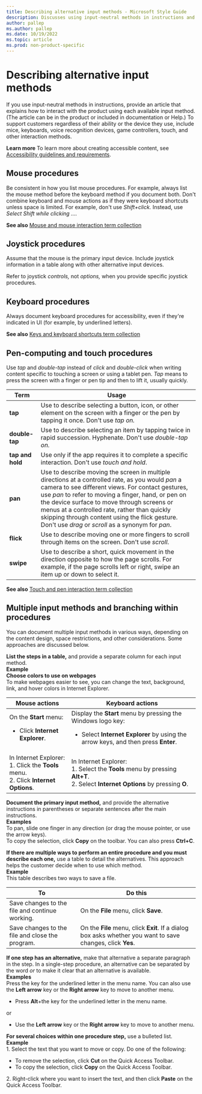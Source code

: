 ```yaml
---
title: Describing alternative input methods - Microsoft Style Guide
description: Discusses using input-neutral methods in instructions and providing an article that explains how to interact with the product using each available input method.
author: pallep
ms.author: pallep
ms.date: 10/19/2022
ms.topic: article
ms.prod: non-product-specific
---
```


# Describing alternative input methods

If you use input-neutral methods in instructions, provide an article
that explains how to interact with the product using each available
input method. (The article can be in the product or included in
documentation or Help.) To support customers regardless of their
ability or the device they use, include mice, keyboards, voice
recognition devices, game controllers, touch, and other interaction
methods.

**Learn more** To learn more about creating accessible content, see [Accessibility guidelines and requirements](~/accessibility/accessibility-guidelines-requirements.md).

## Mouse procedures

Be consistent in how you list mouse procedures. For example,
always list the mouse method before the keyboard method if
you document both. Don't combine keyboard and
mouse actions as if they were keyboard shortcuts unless space is
limited. For example, don't use *Shift+click.* Instead, use *Select Shift while clicking ….*

**See also** [Mouse and mouse interaction term collection](~/a-z-word-list-term-collections/term-collections/mouse-mouse-interaction-terms.md)

## Joystick procedures

Assume that the mouse is the primary input device. Include joystick
information in a table along with other alternative input devices. 

Refer to joystick *controls,* not *options,* when you provide specific joystick procedures.

## Keyboard procedures

Always document keyboard procedures for accessibility, even if they're indicated in UI (for example, by underlined letters).

**See also** [Keys and keyboard shortcuts term collection](~/a-z-word-list-term-collections/term-collections/keys-keyboard-shortcuts.md) 

## Pen-computing and touch procedures

Use *tap* and *double-tap* instead of *click* and *double-click* when writing content specific to touching a screen or using a tablet pen. *Tap* means to press the screen with a finger or pen tip and then to lift it, usually quickly.

| **Term** | **Usage** |
|---|---|
| **tap** | Use to describe selecting a button, icon, or other element on the screen with a finger or the pen by tapping it once. Don't use <em>tap on.</em> |
| **double-tap** | Use to describe selecting an item by tapping twice in rapid succession. Hyphenate. Don't use <em>double-tap on.</em> |
| **tap and hold** | Use only if the app requires it to complete a specific interaction. Don't use <em>touch and hold</em>. |
| **pan** | Use to describe moving the screen in multiple directions at a controlled rate, as you would <em>pan</em> a camera to see different views. For contact gestures, use <em>pan</em> to refer to moving a finger, hand, or pen on the device surface to move through screens or menus at a controlled rate, rather than quickly skipping through content using the flick gesture. Don't use <em>drag</em> or <em>scroll</em> as a synonym for <em>pan</em>. |
| **flick** | Use to describe moving one or more fingers to scroll through items on the screen. Don't use <em>scroll</em>. |
| **swipe** | Use to describe a short, quick movement in the direction opposite to how the page scrolls. For example, if the page scrolls left or right, swipe an item up or down to select it.  |

**See also** [Touch and pen interaction term collection](~/a-z-word-list-term-collections/term-collections/touch-pen-interaction-terms.md)

## Multiple input methods and branching within procedures

You can document multiple input methods in various
ways, depending on the content design, space restrictions, and
other considerations. Some approaches are discussed below. 

**List the steps in a table,** and provide a separate column for each input method.<br />
**Example**  
**Choose colors to use on webpages**  
To make webpages easier to see, you can change the text, background, link, and hover colors in Internet Explorer.

| **Mouse actions** | **Keyboard actions** |
|---|---|
|On the **Start** menu: <br /><ul><li> Click **Internet Explorer**.</li></ul> | Display the **Start** menu by pressing the Windows logo key: <br /><ul><li>Select **Internet Explorer** by using the arrow keys, and then press **Enter**.</li> |
|In Internet Explorer:<br />1. Click the **Tools** menu. <br />2. Click **Internet Options**.</li></ul> | In Internet Explorer:<br /> 1. Select the **Tools** menu by pressing **Alt+T**. <br />2. Select **Internet Options** by pressing **O**.</li></ul> |

**Document the primary input method,** and provide the alternative instructions in parentheses or separate sentences after the main instructions. <br />
**Examples**  
To pan, slide one finger in any direction (or drag the mouse pointer, or use the arrow keys).  
To copy the selection, click **Copy** on the toolbar. You can also press **Ctrl+C**.  

**If there are multiple ways to perform an entire procedure and you must describe each one,** use a table to detail the alternatives. This approach helps the customer decide when to use which method.<br />
**Example**  
This table describes two ways to save a file.

| **To** | **Do this** |
|---|---|
| Save changes to the file and continue working. | On the **File** menu, click **Save**. |
| Save changes to the file and close the program. | On the **File** menu, click **Exit**. If a dialog box asks whether you want to save changes, click **Yes**. |

**If one step has an alternative,** make
that alternative a separate paragraph in the step. In a
single-step procedure, an alternative can be separated by the word *or* to make it clear that an alternative is available.<br />
**Examples**    
Press the key for the underlined letter in the menu name. You can also use the **Left arrow** key or the **Right arrow** key to move to another menu.

  - Press **Alt**+the key for the underlined letter in the menu name. 

or 

  - Use the **Left arrow** key or the **Right arrow** key to move to another menu. 

**For several choices within one procedure step,** use a bulleted list.<br />
**Example**    
1\. Select the text that you want to move or copy.
 Do one of the following:

  - To remove the selection, click **Cut** on the Quick Access Toolbar.
  - To copy the selection, click **Copy** on the Quick Access Toolbar. 

2\. Right-click where you want to insert the text, and then click **Paste** on the Quick Access Toolbar. 
